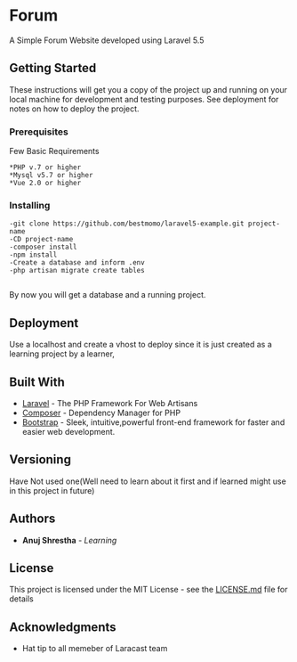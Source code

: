 # Forum 

A Simple Forum Website developed using Laravel 5.5
## Getting Started

These instructions will get you a copy of the project up and running on your local machine for development and testing purposes. See deployment for notes on how to deploy the project.

### Prerequisites

Few Basic Requirements

```
*PHP v.7 or higher
*Mysql v5.7 or higher
*Vue 2.0 or higher
```

### Installing
   
   
```
-git clone https://github.com/bestmomo/laravel5-example.git project-name
-CD project-name
-composer install
-npm install
-Create a database and inform .env
-php artisan migrate create tables


```
By now you will get a database and a running project.


## Deployment

Use a localhost and create a vhost to deploy since it is just created as a learning project by a learner,

## Built With

* [Laravel](https://laravel.com/) - The PHP Framework For Web Artisans
* [Composer](https://github.com/composer/composer) - Dependency Manager for PHP
* [Bootstrap](https://github.com/twbs/bootstrap) - Sleek, intuitive,powerful front-end framework for faster and easier web development.

## Versioning
Have Not used one(Well need to learn about it first and if learned might use in this project in future) 

## Authors

* **Anuj Shrestha** - *Learning*

## License

This project is licensed under the MIT License - see the [LICENSE.md](LICENSE.md) file for details

## Acknowledgments

* Hat tip to all memeber of Laracast team 

